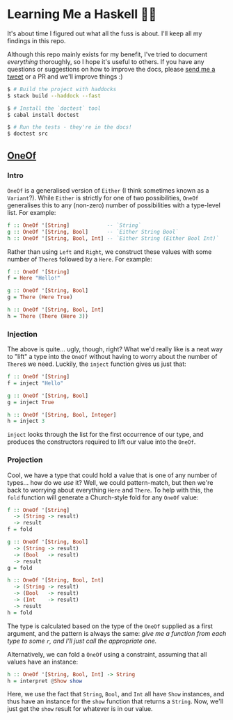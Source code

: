 # Learning Me a Haskell 🎩✨

It's about time I figured out what all the fuss is about. I'll keep all my
findings in this repo.

Although this repo mainly exists for my benefit, I've tried to document
*everything* thoroughly, so I hope it's useful to others. If you have any
questions or suggestions on how to improve the docs, please [send me a
tweet](https://www.twitter.com/am_i_tom) or a PR and we'll improve things :)

```bash
$ # Build the project with haddocks
$ stack build --haddock --fast

$ # Install the `doctest` tool
$ cabal install doctest

$ # Run the tests - they're in the docs!
$ doctest src
```

## [OneOf](/src/OneOf/Types.hs#L30-L32)

### Intro

`OneOf` is a generalised version of `Either` (I think sometimes known as a
`Variant`?). While `Either` is strictly for one of two possibilities, `OneOf`
generalises this to any (non-zero) number of possibilities with a type-level
list. For example:

```haskell
f :: OneOf '[String]            -- `String`
g :: OneOf '[String, Bool]      -- `Either String Bool`
h :: OneOf '[String, Bool, Int] -- `Either String (Either Bool Int)`
```

Rather than using `Left` and `Right`, we construct these values with some
number of `There`s followed by a `Here`. For example:

```haskell
f :: OneOf '[String]
f = Here "Hello!"

g :: OneOf '[String, Bool]
g = There (Here True)

h :: OneOf '[String, Bool, Int]
h = There (There (Here 3))
```

### Injection

The above is quite... ugly, though, right? What we'd really like is a neat way
to "lift" a type into the `OneOf` without having to worry about the number of
`There`s we need. Luckily, the `inject` function gives us just that:

```haskell
f :: OneOf '[String]
f = inject "Hello"

g :: OneOf '[String, Bool]
g = inject True

h :: OneOf '[String, Bool, Integer]
h = inject 3
```

`inject` looks through the list for the first occurrence of our type, and
produces the constructors required to lift our value into the `OneOf`.

### Projection

Cool, we have a type that could hold a value that is one of any number of
types... how do we _use_ it? Well, we could pattern-match, but then we're back
to worrying about everything `Here` and `There`. To help with this, the `fold`
function will generate a Church-style fold for any `OneOf` value:

```haskell
f :: OneOf '[String]
  -> (String -> result)
  -> result
f = fold

g :: OneOf '[String, Bool]
  -> (String -> result)
  -> (Bool   -> result)
  -> result
g = fold

h :: OneOf '[String, Bool, Int]
  -> (String -> result)
  -> (Bool   -> result)
  -> (Int    -> result)
  -> result
h = fold
```

The type is calculated based on the type of the `OneOf` supplied as a first
argument, and the pattern is always the same: _give me a function from each
type to some `r`, and I'll just call the appropriate one._

Alternatively, we can fold a `OneOf` using a constraint, assuming that all
values have an instance:

```haskell
h :: OneOf '[String, Bool, Int] -> String
h = interpret @Show show
```

Here, we use the fact that `String`, `Bool`, and `Int` all have `Show`
instances, and thus have an instance for the `show` function that returns a
`String`. Now, we'll just get the `show` result for whatever is in our value.

